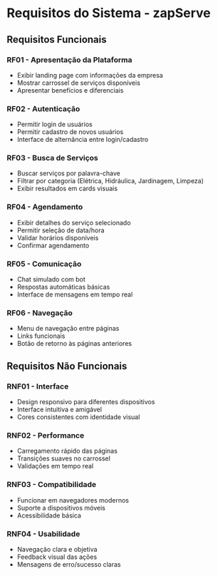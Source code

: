 # Requisitos do Sistema - zapServe

## Requisitos Funcionais

### RF01 - Apresentação da Plataforma
- Exibir landing page com informações da empresa
- Mostrar carrossel de serviços disponíveis
- Apresentar benefícios e diferenciais

### RF02 - Autenticação
- Permitir login de usuários
- Permitir cadastro de novos usuários
- Interface de alternância entre login/cadastro

### RF03 - Busca de Serviços
- Buscar serviços por palavra-chave
- Filtrar por categoria (Elétrica, Hidráulica, Jardinagem, Limpeza)
- Exibir resultados em cards visuais

### RF04 - Agendamento
- Exibir detalhes do serviço selecionado
- Permitir seleção de data/hora
- Validar horários disponíveis
- Confirmar agendamento

### RF05 - Comunicação
- Chat simulado com bot
- Respostas automáticas básicas
- Interface de mensagens em tempo real

### RF06 - Navegação
- Menu de navegação entre páginas
- Links funcionais
- Botão de retorno às páginas anteriores

## Requisitos Não Funcionais

### RNF01 - Interface
- Design responsivo para diferentes dispositivos
- Interface intuitiva e amigável
- Cores consistentes com identidade visual

### RNF02 - Performance
- Carregamento rápido das páginas
- Transições suaves no carrossel
- Validações em tempo real

### RNF03 - Compatibilidade
- Funcionar em navegadores modernos
- Suporte a dispositivos móveis
- Acessibilidade básica

### RNF04 - Usabilidade
- Navegação clara e objetiva
- Feedback visual das ações
- Mensagens de erro/sucesso claras